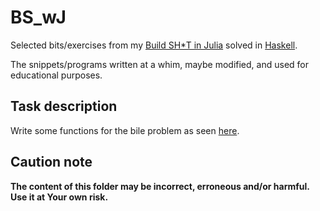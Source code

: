 # BS_wJ

Selected bits/exercises from my [Build SH\*T in Julia](https://b-lukaszuk.github.io/BS_wJ_eng/) solved in [Haskell](https://www.haskell.org/).

The snippets/programs written at a whim, maybe modified, and used for educational purposes.

## Task description

Write some functions for the bile problem as seen [here](https://b-lukaszuk.github.io/BS_wJ_eng/bile.html).

## Caution note

**The content of this folder may be incorrect, erroneous and/or harmful. Use it at Your own risk.**
